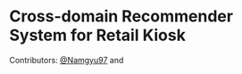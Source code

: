 # Cross-domain Recommender System for Retail Kiosk

Contributors: [@Namgyu97](https://github.com/Namgyu97) and 
